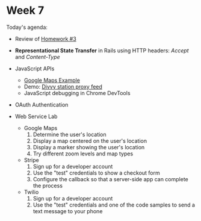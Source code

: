 # Week 7


Today's agenda:

* Review of [Homework #3](hw3.md)
* **Representational State Transfer** in Rails using HTTP headers: *Accept* and *Content-Type*
* JavaScript APIs
  * [Google Maps Example](https://developers.google.com/maps/documentation/javascript/examples/map-simple)
  * Demo: [Divvy station proxy feed](http://mpcs52554-bikes.herokuapp.com/)
  * JavaScript debugging in Chrome DevTools
* OAuth Authentication

* Web Service Lab
  * Google Maps
    1. Determine the user's location
    2. Display a map centered on the user's location
    3. Display a marker showing the user's location
    4. Try different zoom levels and map types
  * Stripe
    1. Sign up for a developer account
    2. Use the "test" credentials to show a checkout form
    3. Configure the callback so that a server-side app can
       complete the process
  * Twilio
    1. Sign up for a developer account
    2. Use the "test" credentials and one of the code
       samples to send a text message to your phone
